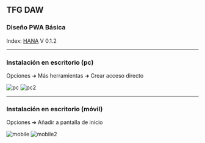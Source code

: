 ## TFG DAW

### Diseño PWA Básica 

Index: [HANA](https://jhonjairoal.github.io/ProyectoFinal/index.html) V 0.1.2

---

### Instalación en escritorio (pc)
Opciones ➜ Más herramientas ➜ Crear acceso directo

![pc](img/install_pc.png)
![pc2](img/install_pc_name.PNG)

---

### Instalación en escritorio (móvil)
Opciones ➜ Añadir a pantalla de inicio

![mobile](img/install_mobile.PNG)
![mobile2](img/install_mobile_name.PNG)
